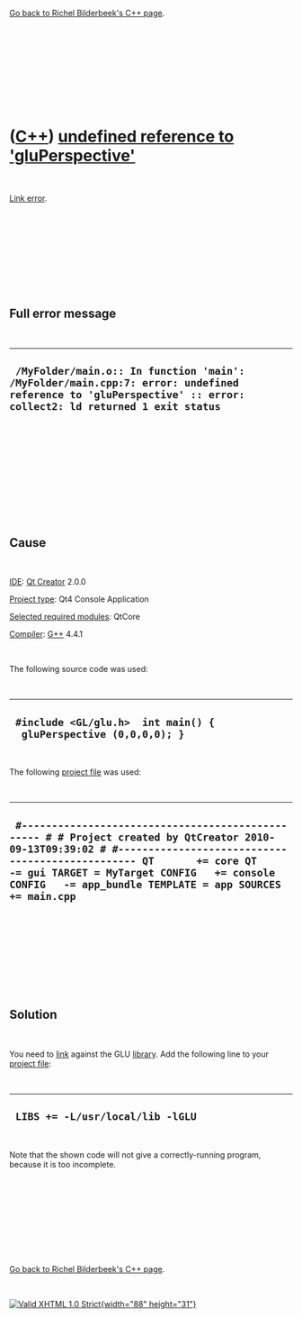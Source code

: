 

[Go back to Richel Bilderbeek's C++ page](Cpp.htm).

 

 

 

 

 

([C++](Cpp.htm)) [undefined reference to 'gluPerspective'](CppLinkErrorUndefinedReferenceToGluPerspective.htm)
==============================================================================================================

 

[Link error](CppLinkError.htm).

 

 

 

 

 

Full error message
------------------

 

  --------------------------------------------------------------------------------------------------------------------------------------------------------------
  ` /MyFolder/main.o:: In function 'main': /MyFolder/main.cpp:7: error: undefined reference to 'gluPerspective' :: error: collect2: ld returned 1 exit status`
  --------------------------------------------------------------------------------------------------------------------------------------------------------------

 

 

 

 

 

 

Cause
-----

 

[IDE](CppIde.htm): [Qt Creator](CppQt.htm) 2.0.0

[Project type](CppQtProjectType.htm): Qt4 Console Application

[Selected required modules](CppQtCreatorSelectRequiredModules.png):
QtCore

[Compiler](CppCompiler.htm): [G++](CppGpp.htm) 4.4.1

 

The following source code was used:

 

  --------------------------------------------------------------------
  ` #include <GL/glu.h>  int main() {   gluPerspective (0,0,0,0); }`
  --------------------------------------------------------------------

 

The following [project file](CppQtProjectFile.htm) was used:

 

  --------------------------------------------------------------------------------------------------------------------------------------------------------------------------------------------------------------------------------------------------------------------------------------------------
  ` #------------------------------------------------- # # Project created by QtCreator 2010-09-13T09:39:02 # #------------------------------------------------- QT       += core QT       -= gui TARGET = MyTarget CONFIG   += console CONFIG   -= app_bundle TEMPLATE = app SOURCES += main.cpp`
  --------------------------------------------------------------------------------------------------------------------------------------------------------------------------------------------------------------------------------------------------------------------------------------------------

 

 

 

 

 

Solution
--------

 

You need to [link](CppLink.htm) against the GLU
[library](CppLibrary.htm). Add the following line to your [project
file](CppQtProjectFile.htm):

 

  -----------------------------------
  ` LIBS += -L/usr/local/lib -lGLU`
  -----------------------------------

 

Note that the shown code will not give a correctly-running program,
because it is too incomplete.

 

 

 

 

 

[Go back to Richel Bilderbeek's C++ page](Cpp.htm).



 

[![Valid XHTML 1.0 Strict](valid-xhtml10.png){width="88"
height="31"}](http://validator.w3.org/check?uri=referer)
